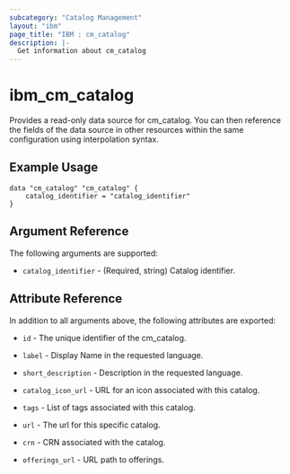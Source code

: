```yaml
---
subcategory: "Catalog Management"
layout: "ibm"
page_title: "IBM : cm_catalog"
description: |-
  Get information about cm_catalog
---
```


# ibm\_cm_catalog

Provides a read-only data source for cm_catalog. You can then reference the fields of the data source in other resources within the same configuration using interpolation syntax.

## Example Usage

```hcl
data "cm_catalog" "cm_catalog" {
	catalog_identifier = "catalog_identifier"
}
```

## Argument Reference

The following arguments are supported:

* `catalog_identifier` - (Required, string) Catalog identifier.

## Attribute Reference

In addition to all arguments above, the following attributes are exported:

* `id` - The unique identifier of the cm_catalog.

* `label` - Display Name in the requested language.

* `short_description` - Description in the requested language.

* `catalog_icon_url` - URL for an icon associated with this catalog.

* `tags` - List of tags associated with this catalog.

* `url` - The url for this specific catalog.

* `crn` - CRN associated with the catalog.

* `offerings_url` - URL path to offerings.
